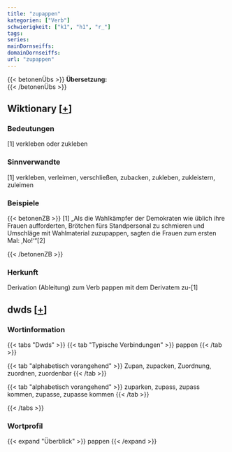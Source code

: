 ```yaml
---
title: "zupappen"
kategorien: ["Verb"]
schwierigkeit: ["k1", "h1", "r_"]
tags:
series:
mainDornseiffs:
domainDornseiffs:
url: "zupappen"
---
```


{{< betonenÜbs >}}
**Übersetzung:**  
{{< /betonenÜbs >}}

## Wiktionary [[+](https://de.wiktionary.org/wiki/zupappen)]

### Bedeutungen
[1] verkleben oder zukleben  

### Sinnverwandte
[1] verkleben, verleimen, verschließen, zubacken, zukleben, zukleistern, zuleimen  

### Beispiele
{{< betonenZB >}}
[1] „Als die Wahlkämpfer der Demokraten wie üblich ihre Frauen aufforderten, Brötchen fürs Standpersonal zu schmieren und Umschläge mit Wahlmaterial zuzupappen, sagten die Frauen zum ersten Mal: ‚No!‘“[2]  

{{< /betonenZB >}}
### Herkunft
Derivation (Ableitung) zum Verb pappen mit dem Derivatem zu-[1]  



## dwds [[+](https://www.dwds.de/wb/zupappen)]

### Wortinformation
{{< tabs "Dwds" >}}
{{< tab "Typische Verbindungen" >}}
pappen
{{< /tab >}}

{{< tab "alphabetisch vorangehend" >}}
Zupan, zupacken, Zuordnung, zuordnen, zuordenbar
{{< /tab >}}

{{< tab "alphabetisch vorangehend" >}}
zuparken, zupass, zupass kommen, zupasse, zupasse kommen
{{< /tab >}}

{{< /tabs >}}

### Wortprofil
{{< expand "Überblick" >}} pappen {{< /expand >}}

